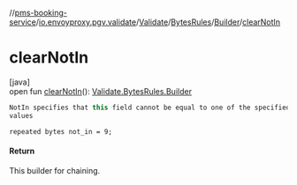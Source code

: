//[pms-booking-service](../../../../../index.md)/[io.envoyproxy.pgv.validate](../../../index.md)/[Validate](../../index.md)/[BytesRules](../index.md)/[Builder](index.md)/[clearNotIn](clear-not-in.md)

# clearNotIn

[java]\
open fun [clearNotIn](clear-not-in.md)(): [Validate.BytesRules.Builder](index.md)

```kotlin
NotIn specifies that this field cannot be equal to one of the specified
values

```
`repeated bytes not_in = 9;`

#### Return

This builder for chaining.